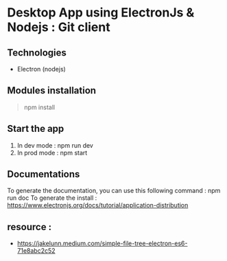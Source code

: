 # Desktop App using ElectronJs & Nodejs : Git client

## Technologies

- Electron (nodejs)

## Modules installation

> npm install

## Start the app

1. In dev mode  : npm run dev
2. In prod mode : npm start

## Documentations

To generate the documentation, you can use this following command : npm run doc
To generate the install : <a href="https://www.electronjs.org/docs/tutorial/application-distribution">https://www.electronjs.org/docs/tutorial/application-distribution</a>

## resource : 

- <a href="https://jakelunn.medium.com/simple-file-tree-electron-es6-71e8abc2c52"> https://jakelunn.medium.com/simple-file-tree-electron-es6-71e8abc2c52 </a>